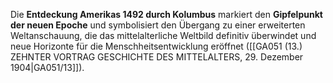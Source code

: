 
Die **Entdeckung Amerikas 1492 durch Kolumbus** markiert den **Gipfelpunkt der neuen Epoche** und symbolisiert den Übergang zu einer erweiterten Weltanschauung, die das mittelalterliche Weltbild definitiv überwindet und neue Horizonte für die Menschheitsentwicklung eröffnet ([[GA051 (13.) ZEHNTER VORTRAG GESCHICHTE DES MITTELALTERS, 29. Dezember 1904|GA051/13]]).
